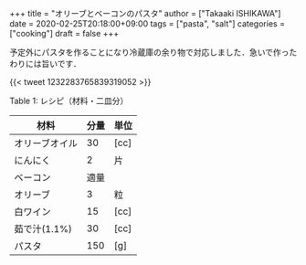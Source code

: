 +++
title = "オリーブとベーコンのパスタ"
author = ["Takaaki ISHIKAWA"]
date = 2020-02-25T20:18:00+09:00
tags = ["pasta", "salt"]
categories = ["cooking"]
draft = false
+++

予定外にパスタを作ることになり冷蔵庫の余り物で対応しました．急いで作ったわりには旨いです．

{{< tweet 1232283765839319052 >}}

<div class="table-caption">
  <span class="table-number">Table 1</span>:
  レシピ（材料・二皿分）
</div>

| 材料      | 分量 | 単位 |
|---------|----|----|
| オリーブオイル | 30  | [cc] |
| にんにく  | 2   | 片   |
| ベーコン  | 適量 |      |
| オリーブ  | 3   | 粒   |
| 白ワイン  | 15  | [cc] |
| 茹で汁(1.1%) | 30  | [cc] |
| パスタ    | 150 | [g]  |
